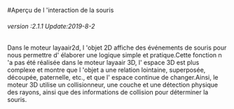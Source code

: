#Aperçu de l 'interaction de la souris

###### *version :2.1.1   Update:2019-8-2*

Dans le moteur layaair2d, l 'objet 2D affiche des événements de souris pour nous permettre d' élaborer une logique simple et pratique.Cette fonction n 'a pas été réalisée dans le moteur layaair 3D, l' espace 3D est plus complexe et montre que l 'objet a une relation lointaine, superposée, découpée, paternelle, etc., et que l' espace continue de changer.Ainsi, le moteur 3D utilise un collisionneur, une couche et une détection physique des rayons, ainsi que des informations de collision pour déterminer la souris.

